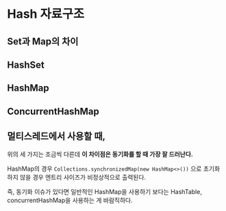 # Hash 자료구조

## Set과 Map의 차이

## HashSet

## HashMap

## ConcurrentHashMap

## 멀티스레드에서 사용할 때,
위의 세 가지는 조금씩 다른데 **이 차이점은 동기화를 할 때 가장 잘 드러난다.**

HashMap의 경우 `Collections.synchronizedMap(new HashMap<>())` 으로 초기화하지 않을 경우 엔트리 사이즈가 비정상적으로 출력된다.

즉, 동기화 이슈가 있다면 일반적인 HashMap을 사용하기 보다는 HashTable, concurrentHashMap을 사용하는 게 바람직하다.